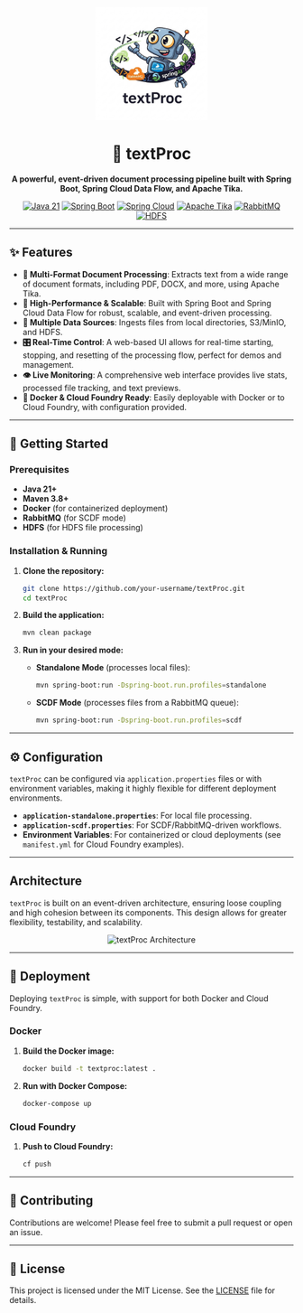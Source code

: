 <div align="center">
  <img src="docs/assets/project-logo.png" alt="textProc Logo" width="200"/>
  <h1>📝 textProc</h1>
  <p>
    <b>A powerful, event-driven document processing pipeline built with Spring Boot, Spring Cloud Data Flow, and Apache Tika.</b>
  </p>
  <p>
    <a href="https://img.shields.io/badge/Java-21-blue?logo=java"><img src="https://img.shields.io/badge/Java-21-blue?logo=java" alt="Java 21"></a>
    <a href="https://img.shields.io/badge/Spring_Boot-3.4.5-brightgreen?logo=springboot"><img src="https://img.shields.io/badge/Spring_Boot-3.4.5-brightgreen?logo=springboot" alt="Spring Boot"></a>
    <a href="https://img.shields.io/badge/Spring_Cloud-2024.0.1-orange?logo=spring"><img src="https://img.shields.io/badge/Spring_Cloud-2024.0.1-orange?logo=spring" alt="Spring Cloud"></a>
    <a href="https://img.shields.io/badge/Apache_Tika-2.9.2-yellow?logo=apache"><img src="https://img.shields.io/badge/Apache_Tika-2.9.2-yellow?logo=apache" alt="Apache Tika"></a>
    <a href="https://img.shields.io/badge/RabbitMQ-3.12.0-orange?logo=rabbitmq"><img src="https://img.shields.io/badge/RabbitMQ-3.12.0-orange?logo=rabbitmq" alt="RabbitMQ"></a>
    <a href="https://img.shields.io/badge/HDFS-3.3.0-lightblue?logo=apache"><img src="https://img.shields.io/badge/HDFS-3.3.0-lightblue?logo=apache" alt="HDFS"></a>
  </p>
</div>

---

## ✨ Features

- **📄 Multi-Format Document Processing**: Extracts text from a wide range of document formats, including PDF, DOCX, and more, using Apache Tika.
- **🚀 High-Performance & Scalable**: Built with Spring Boot and Spring Cloud Data Flow for robust, scalable, and event-driven processing.
- **📁 Multiple Data Sources**: Ingests files from local directories, S3/MinIO, and HDFS.
- **🎛️ Real-Time Control**: A web-based UI allows for real-time starting, stopping, and resetting of the processing flow, perfect for demos and management.
- **👁️ Live Monitoring**: A comprehensive web interface provides live stats, processed file tracking, and text previews.
- **🐳 Docker & Cloud Foundry Ready**: Easily deployable with Docker or to Cloud Foundry, with configuration provided.

---

## 🚀 Getting Started

### Prerequisites

- **Java 21+**
- **Maven 3.8+**
- **Docker** (for containerized deployment)
- **RabbitMQ** (for SCDF mode)
- **HDFS** (for HDFS file processing)

### Installation & Running

1.  **Clone the repository:**
    ```bash
    git clone https://github.com/your-username/textProc.git
    cd textProc
    ```

2.  **Build the application:**
    ```bash
    mvn clean package
    ```

3.  **Run in your desired mode:**

    - **Standalone Mode** (processes local files):
      ```bash
      mvn spring-boot:run -Dspring-boot.run.profiles=standalone
      ```

    - **SCDF Mode** (processes files from a RabbitMQ queue):
      ```bash
      mvn spring-boot:run -Dspring-boot.run.profiles=scdf
      ```

---

## ⚙️ Configuration

`textProc` can be configured via `application.properties` files or with environment variables, making it highly flexible for different deployment environments.

- **`application-standalone.properties`**: For local file processing.
- **`application-scdf.properties`**: For SCDF/RabbitMQ-driven workflows.
- **Environment Variables**: For containerized or cloud deployments (see `manifest.yml` for Cloud Foundry examples).

---

## Architecture

`textProc` is built on an event-driven architecture, ensuring loose coupling and high cohesion between its components. This design allows for greater flexibility, testability, and scalability.

<div align="center">
  <img src="docs/assets/architecture.png" alt="textProc Architecture" width="600"/>
</div>

---

## 🐳 Deployment

Deploying `textProc` is simple, with support for both Docker and Cloud Foundry.

### Docker

1.  **Build the Docker image:**
    ```bash
    docker build -t textproc:latest .
    ```

2.  **Run with Docker Compose:**
    ```bash
    docker-compose up
    ```

### Cloud Foundry

1.  **Push to Cloud Foundry:**
    ```bash
    cf push
    ```

---

## 🤝 Contributing

Contributions are welcome! Please feel free to submit a pull request or open an issue.

---

## 📄 License

This project is licensed under the MIT License. See the [LICENSE](LICENSE) file for details.